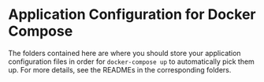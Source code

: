 # Application Configuration for Docker Compose

The folders contained here are where you should store your application configuration files in order for `docker-compose up` to automatically pick them up. For more details, see the READMEs in the corresponding folders. 